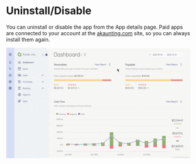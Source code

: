 Uninstall/Disable
=========

You can uninstall or disable the app from the App details page. Paid apps are connected to your account at the [akaunting.com](https://akaunting.com) site, so you can always install them again.

![Apps Uninstall](_images/apps-install-uninstall.gif)